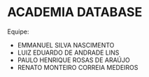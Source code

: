 # ACADEMIA DATABASE

Equipe:
 - EMMANUEL SILVA NASCIMENTO
 - LUIZ EDUARDO DE ANDRADE LINS
 - PAULO HENRIQUE ROSAS DE ARAÚJO 
 - RENATO MONTEIRO CORREIA MEDEIROS
